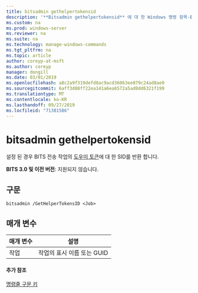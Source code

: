 ```yaml
---
title: bitsadmin gethelpertokensid
description: '**Bitsadmin gethelpertokensid** 에 대 한 Windows 명령 항목-BITS 전송 작업의 도우미 토큰 (설정 된 경우)의 SID를 반환 합니다.'
ms.custom: na
ms.prod: windows-server
ms.reviewer: na
ms.suite: na
ms.technology: manage-windows-commands
ms.tgt_pltfrm: na
ms.topic: article
author: coreyp-at-msft
ms.author: coreyp
manager: dongill
ms.date: 03/01/2019
ms.openlocfilehash: a8c2a9f319defd8ac9acd36063ee079c24ad8ae0
ms.sourcegitcommit: 6aff3d88ff22ea141a6ea6572a5ad8dd6321f199
ms.translationtype: MT
ms.contentlocale: ko-KR
ms.lasthandoff: 09/27/2019
ms.locfileid: "71381586"
---
```

# <a name="bitsadmin-gethelpertokensid"></a>bitsadmin gethelpertokensid

설정 된 경우 BITS 전송 작업의 [도우미 토큰](/windows/desktop/bits/helper-tokens-for-bits-transfer-jobs)에 대 한 SID를 반환 합니다.

**BITS 3.0 및 이전 버전**: 지원되지 않습니다.

## <a name="syntax"></a>구문

```
bitsadmin /GetHelperTokensID <Job>
```

## <a name="parameters"></a>매개 변수

|매개 변수|설명|
|---------|-----------|
|작업|작업의 표시 이름 또는 GUID|

#### <a name="additional-references"></a>추가 참조

[명령줄 구문 키](command-line-syntax-key.md)
